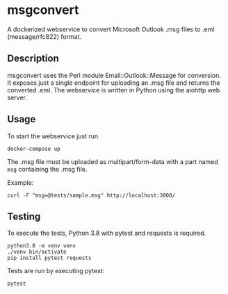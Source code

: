 # msgconvert

A dockerized webservice to convert Microsoft Outlook .msg files to .eml
(message/rfc822) format.

## Description

msgconvert uses the Perl module Email::Outlook::Message for conversion.
It exposes just a single endpoint for uploading an .msg file and returns the
converted .eml. The webservice is written in Python using the aiohttp web server.

## Usage

To start the webservice just run
```
docker-compose up
```

The .msg file must be uploaded as multipart/form-data with a part named `msg`
containing the .msg file.

Example:

```
curl -F "msg=@tests/sample.msg" http://localhost:3000/
```

## Testing

To execute the tests, Python 3.8 with pytest and requests is required.

```
python3.8 -m venv venv
./venv bin/activate
pip install pytest requests
```

Tests are run by executing pytest:

```
pytest
```

